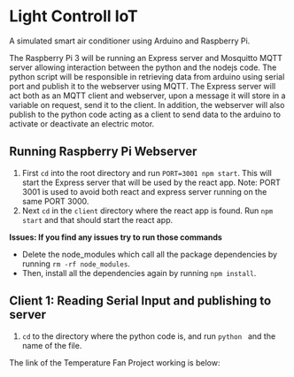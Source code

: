 # Light Controll IoT
A simulated smart air conditioner using Arduino and Raspberry Pi.

The Raspberry Pi 3 will be running an Express server and Mosquitto MQTT server allowing interaction between the python and the nodejs code. The python script will be responsible in retrieving data from arduino using serial port and publish it to the webserver using MQTT. The Express server will act both as an MQTT client and webserver, upon a message it will store in a variable on request, send it to the client. In addition, the webserver will also publish to the python code acting as a client to send data to the arduino to activate or deactivate an electric motor.

## Running Raspberry Pi Webserver
1. First `cd` into the root directory and run `PORT=3001 npm start`. This will start the Express server that will be used by the react app. Note: PORT 3001 is used to avoid both react and express server running on the same PORT 3000.
2. Next `cd` in the `client` directory where the react app is found. Run `npm start` and that should start the react app.

**Issues: If you find any issues try to run those commands**
* Delete the node_modules which call all the package dependencies by running `rm -rf node_modules`.
* Then, install all the dependencies again by running `npm install`.

## Client 1: Reading Serial Input and publishing to server

1. `cd` to the directory where the python code is, and run `python ` and the name of the file.

The link of the Temperature Fan Project working is below:

